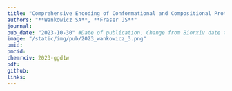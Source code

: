 ```yaml
---
title: "Comprehensive Encoding of Conformational and Compositional Protein Structural Ensembles through mmCIF Data Structure"
authors: "**Wankowicz SA**, **Fraser JS**"
journal: 
pub_date: "2023-10-30" #Date of publication. Change from Biorxiv date to Journal date once accepted
image: "/static/img/pub/2023_wankowicz_3.png" 
pmid: 
pmcid: 
chemrxiv: 2023-ggd1w
pdf: 
github:
links:
---
```

